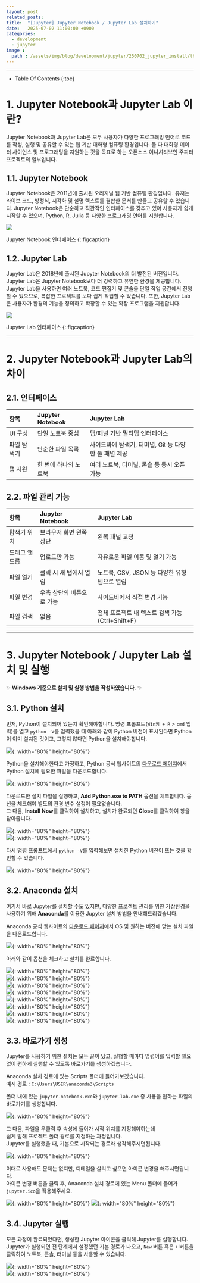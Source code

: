 ```yaml
---
layout: post
related_posts:
title:  "[Jupyter] Jupyter Notebook / Jupyter Lab 설치하기"
date:   2025-07-02 11:00:00 +0900
categories: 
  - development
  - jupyter
image : 
  path : /assets/img/blog/development/jupyter/250702_jupyter_install/thumbnail.jpg
---
```


***

* Table Of Contents
{:toc}

# 1. Jupyter Notebook과 Jupyter Lab 이란?
Jupyter Notebook과 Jupyter Lab은 모두 사용자가 다양한 프로그래밍 언어로 코드를 작성, 실행 및 공유할 수 있는 웹 기반 대화형 컴퓨팅 환경입니다. 둘 다 대화형 데이터 사이언스 및 프로그래밍을 지원하는 것을 목표로 하는 오픈소스 이니셔티브인 주피터 프로젝트의 일부입니다.

## 1.1. Jupyter Notebook
Jupyter Notebook은 2011년에 출시된 오리지널 웹 기반 컴퓨팅 환경입니다. 유저는 라이브 코드, 방정식, 시각화 및 설명 텍스트를 결합한 문서를 만들고 공유할 수 있습니다. Jupyter Notebook은 단순하고 직관적인 인터페이스를 갖추고 있어 사용자가 쉽게 시작할 수 있으며, Python, R, Julia 등 다양한 프로그래밍 언어를 지원합니다.  

![](/assets/img/blog/development/jupyter/250702_jupyter_install/img_01.jpg)

Jupyter Notebook 인터페이스
{:.figcaption}

## 1.2. Jupyter Lab
Jupyter Lab은 2018년에 출시된 Jupyter Notebook의 더 발전된 버전입니다. Jupyter Lab은 Jupyter Notebook보다 더 강력하고 유연한 환경을 제공합니다. Jupyter Lab을 사용하면 여러 노트북, 코드 편집기 및 콘솔을 단일 작업 공간에서 진행할 수 있으므로, 복잡한 프로젝트를 보다 쉽게 작업할 수 있습니다. 또한, Jupyter Lab은 사용자가 환경의 기능을 정의하고 확장할 수 있는 확장 프로그램을 지원합니다.  

![](/assets/img/blog/development/jupyter/250702_jupyter_install/img_02.jpg)

Jupyter Lab 인터페이스
{:.figcaption}

***

# 2. Jupyter Notebook과 Jupyter Lab의 차이
## 2.1. 인터페이스

|항목|Jupyter Notebook|Jupyter Lab|
|:---|:---|:---|
|UI 구성|단일 노트북 중심|탭/패널 기반 멀티탭 인터페이스|
|파일 탐색기|단순한 파일 목록|사이드바에 탐색기, 터미널, Git 등 다양한 툴 패널 제공|
|탭 지원|한 번에 하나의 노트북|여러 노트북, 터미널, 콘솔 등 동시 오픈 가능|

## 2.2. 파일 관리 기능

|항목|Jupyter Notebook|Jupyter Lab|
|:---|:---|:---|
|탐색기 위치|브라우저 화면 왼쪽 상단|왼쪽 패널 고정|
|드래그 앤 드롭|업로드만 가능|자유로운 파일 이동 및 열기 가능|
|파일 열기|클릭 시 새 탭에서 열림|노트북, CSV, JSON 등 다양한 유형 탭으로 열림|
|파일 변경|우측 상단의 버튼으로 가능|사이드바에서 직접 변경 가능|
|파일 검색|없음|전체 프로젝트 내 텍스트 검색 가능 (Ctrl+Shift+F)|

***

# 3. Jupyter Notebook / Jupyter Lab 설치 및 실행
✨ **Windows 기준으로 설치 및 실행 방법을 작성하였습니다.** ✨

## 3.1. Python 설치
먼저, Python이 설치되어 있는지 확인해야합니다. 명령 프롬프트(`Win키 + R` > `cmd` 입력)를 열고 `python -V`를 입력했을 때 아래와 같이 Python 버전이 표시된다면 Python이 이미 설치된 것이고, 그렇지 않다면 Python을 설치해야합니다.  
  
![](/assets/img/blog/development/jupyter/250702_jupyter_install/img_03.jpg){: width="80%" height="80%"}
  
Python을 설치해야한다고 가정하고, Python 공식 웹사이트의 [다운로드 페이지](https://www.python.org/downloads/)에서 Python 설치에 필요한 파일을 다운로드합니다.  
  
![](/assets/img/blog/development/jupyter/250702_jupyter_install/img_04.jpg){: width="80%" height="80%"}
  
다운로드한 설치 파일을 실행하고, **Add Python.exe to PATH** 옵션을 체크합니다. 옵션을 체크해야 별도의 환경 변수 설정이 필요없습니다.  
그 다음, **Install Now**를 클릭하여 설치하고, 설치가 완료되면 **Close**를 클릭하여 창을 닫아줍니다.  
  
![](/assets/img/blog/development/jupyter/250702_jupyter_install/img_05.jpg){: width="80%" height="80%"}  
![](/assets/img/blog/development/jupyter/250702_jupyter_install/img_06.jpg){: width="80%" height="80%"}
  
다시 명령 프롬프트에서 `python -V`를 입력해보면 설치한 Python 버전이 뜨는 것을 확인할 수 있습니다.  
  
![](/assets/img/blog/development/jupyter/250702_jupyter_install/img_03.jpg){: width="80%" height="80%"}

## 3.2. Anaconda 설치
여기서 바로 Jupyter를 설치할 수도 있지만, 다양한 프로젝트 관리를 위한 가상환경을 사용하기 위해 **Anaconda**를 이용한 Jupyter 설치 방법을 안내해드리겠습니다.
  
Anaconda 공식 웹사이트의 [다운로드 페이지](https://www.anaconda.com/download/success)에서 OS 및 원하는 버전에 맞는 설치 파일을 다운로드합니다.  
  
![](/assets/img/blog/development/jupyter/250702_jupyter_install/img_07.jpg){: width="80%" height="80%"}
  
아래와 같이 옵션을 체크하고 설치를 완료합니다.  
  
![](/assets/img/blog/development/jupyter/250702_jupyter_install/img_08.jpg){: width="80%" height="80%"}  
![](/assets/img/blog/development/jupyter/250702_jupyter_install/img_09.jpg){: width="80%" height="80%"}  
![](/assets/img/blog/development/jupyter/250702_jupyter_install/img_10.jpg){: width="80%" height="80%"}  
![](/assets/img/blog/development/jupyter/250702_jupyter_install/img_11.jpg){: width="80%" height="80%"}  
![](/assets/img/blog/development/jupyter/250702_jupyter_install/img_12.jpg){: width="80%" height="80%"}  
![](/assets/img/blog/development/jupyter/250702_jupyter_install/img_13.jpg){: width="80%" height="80%"}  
![](/assets/img/blog/development/jupyter/250702_jupyter_install/img_14.jpg){: width="80%" height="80%"}  
![](/assets/img/blog/development/jupyter/250702_jupyter_install/img_15.jpg){: width="80%" height="80%"}

## 3.3. 바로가기 생성
Jupyter를 사용하기 위한 설치는 모두 끝이 났고, 실행할 때마다 명령어를 입력할 필요없이 편하게 실행할 수 있도록 바로가기를 생성하겠습니다.
  
Anaconda 설치 경로에 있는 Scripts 폴더에 들어가보겠습니다.  
예시 경로 : `C:\Users\USER\anaconda3\Scripts`
  
폴더 내에 있는 `jupyter-notebook.exe`와 `jupyter-lab.exe` 중 사용을 원하는 파일의 바로가기를 생성합니다.  
  
![](/assets/img/blog/development/jupyter/250702_jupyter_install/img_16.jpg){: width="80%" height="80%"}
  
그 다음, 파일을 우클릭 후 속성에 들어가 시작 위치를 지정해야하는데  
쉽게 말해 프로젝트 폴더 경로를 지정하는 과정입니다.  
Jupyter를 실행했을 때, 기본으로 시작되는 경로라 생각해주시면됩니다.  
  
![](/assets/img/blog/development/jupyter/250702_jupyter_install/img_17.jpg){: width="80%" height="80%"}
  
이대로 사용해도 문제는 없지만, 디테일을 살리고 싶으면 아이콘 변경을 해주시면됩니다.  
아이콘 변경 버튼을 클릭 후, Anaconda 설치 경로에 있는 Menu 폴더에 들어가 `jupyter.ico`을 적용해주세요.  
  
![](/assets/img/blog/development/jupyter/250702_jupyter_install/img_18.jpg){: width="80%" height="80%"}
![](/assets/img/blog/development/jupyter/250702_jupyter_install/img_19.jpg){: width="80%" height="80%"}

## 3.4. Jupyter 실행
모든 과정이 완료되었다면, 생성한 Jupyter 아이콘을 클릭해 Jupyter를 실행합니다.  
Jupyter가 실행되면 전 단계에서 설정했던 기본 경로가 나오고, `New` 버튼 혹은 `+` 버튼을 클릭하여 노트북, 콘솔, 터미널 등을 사용할 수 있습니다.  
  
![](/assets/img/blog/development/jupyter/250702_jupyter_install/img_20.jpg){: width="80%" height="80%"}  
![](/assets/img/blog/development/jupyter/250702_jupyter_install/img_21.jpg){: width="80%" height="80%"}